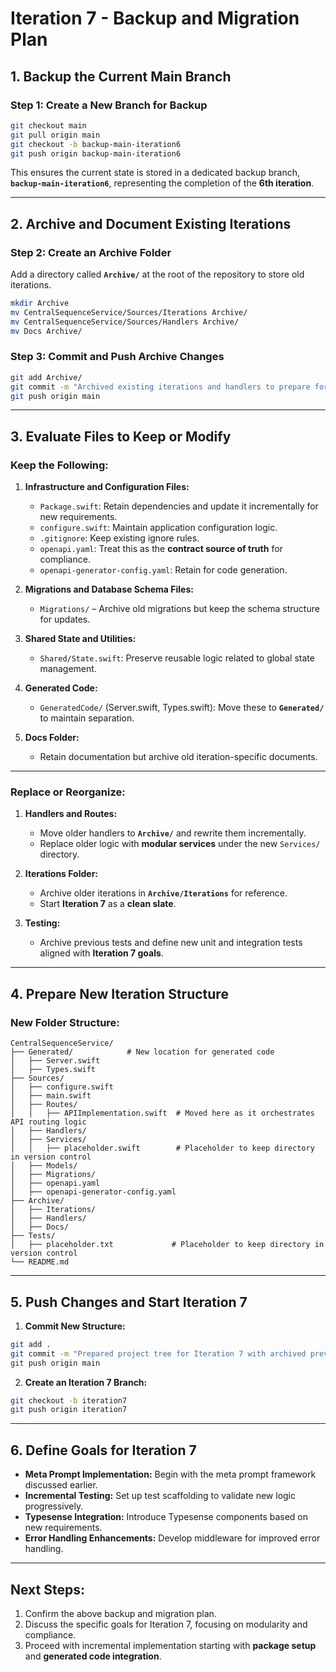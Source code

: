 # Iteration 7 - Backup and Migration Plan

## **1. Backup the Current Main Branch**

### **Step 1: Create a New Branch for Backup**
```bash
git checkout main
git pull origin main
git checkout -b backup-main-iteration6
git push origin backup-main-iteration6
```
This ensures the current state is stored in a dedicated backup branch, **`backup-main-iteration6`**, representing the completion of the **6th iteration**.

---

## **2. Archive and Document Existing Iterations**

### **Step 2: Create an Archive Folder**
Add a directory called **`Archive/`** at the root of the repository to store old iterations.
```bash
mkdir Archive
mv CentralSequenceService/Sources/Iterations Archive/
mv CentralSequenceService/Sources/Handlers Archive/
mv Docs Archive/
```

### **Step 3: Commit and Push Archive Changes**
```bash
git add Archive/
git commit -m "Archived existing iterations and handlers to prepare for Iteration 7"
git push origin main
```

---

## **3. Evaluate Files to Keep or Modify**

### **Keep the Following:**

1. **Infrastructure and Configuration Files:**
   - `Package.swift`: Retain dependencies and update it incrementally for new requirements.  
   - `configure.swift`: Maintain application configuration logic.  
   - `.gitignore`: Keep existing ignore rules.  
   - `openapi.yaml`: Treat this as the **contract source of truth** for compliance.  
   - `openapi-generator-config.yaml`: Retain for code generation.  

2. **Migrations and Database Schema Files:**
   - `Migrations/` – Archive old migrations but keep the schema structure for updates.

3. **Shared State and Utilities:**
   - `Shared/State.swift`: Preserve reusable logic related to global state management.  

4. **Generated Code:**
   - `GeneratedCode/` (Server.swift, Types.swift): Move these to **`Generated/`** to maintain separation.

5. **Docs Folder:**
   - Retain documentation but archive old iteration-specific documents.

---

### **Replace or Reorganize:**

1. **Handlers and Routes:**
   - Move older handlers to **`Archive/`** and rewrite them incrementally.  
   - Replace older logic with **modular services** under the new `Services/` directory.  

2. **Iterations Folder:**
   - Archive older iterations in **`Archive/Iterations`** for reference.  
   - Start **Iteration 7** as a **clean slate**.

3. **Testing:**
   - Archive previous tests and define new unit and integration tests aligned with **Iteration 7 goals**.

---

## **4. Prepare New Iteration Structure**

### **New Folder Structure:**
```
CentralSequenceService/
├── Generated/            # New location for generated code
│   ├── Server.swift
│   ├── Types.swift
├── Sources/
│   ├── configure.swift
│   ├── main.swift
│   ├── Routes/
│   │   ├── APIImplementation.swift  # Moved here as it orchestrates API routing logic
│   ├── Handlers/
│   ├── Services/
│   │   ├── placeholder.swift        # Placeholder to keep directory in version control
│   ├── Models/
│   ├── Migrations/
│   ├── openapi.yaml
│   ├── openapi-generator-config.yaml
├── Archive/
│   ├── Iterations/
│   ├── Handlers/
│   ├── Docs/
├── Tests/
│   ├── placeholder.txt             # Placeholder to keep directory in version control
└── README.md
```

---

## **5. Push Changes and Start Iteration 7**

1. **Commit New Structure:**  
```bash
git add .
git commit -m "Prepared project tree for Iteration 7 with archived previous iterations"
git push origin main
```

2. **Create an Iteration 7 Branch:**  
```bash
git checkout -b iteration7
git push origin iteration7
```

---

## **6. Define Goals for Iteration 7**

- **Meta Prompt Implementation:** Begin with the meta prompt framework discussed earlier.  
- **Incremental Testing:** Set up test scaffolding to validate new logic progressively.  
- **Typesense Integration:** Introduce Typesense components based on new requirements.  
- **Error Handling Enhancements:** Develop middleware for improved error handling.  

---

## **Next Steps:**
1. Confirm the above backup and migration plan.  
2. Discuss the specific goals for Iteration 7, focusing on modularity and compliance.  
3. Proceed with incremental implementation starting with **package setup** and **generated code integration**.

